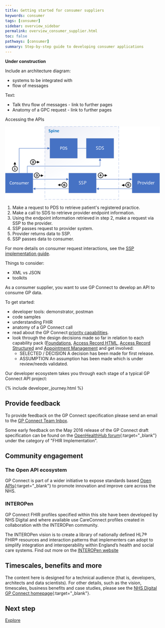 ```yaml
---
title: Getting started for consumer suppliers
keywords: consumer
tags: [consumer]
sidebar: overview_sidebar
permalink: overview_consumer_supplier.html
toc: false
pathways: [consumer]
summary: Step-by-step guide to developing consumer applications
---
```


**Under construction**

Include an architecture diagram:
- systems to be integrated with
- flow of messages

Text:
- Talk thru flow of messages - link to further pages
- Anatomy of a GPC request - link to further pages

Accessing the APIs

![Img](images/overview/gp_connect_apis.png)

1. Make a request to PDS to retrieve patient's registered practice.
2. Make a call to SDS to retrieve provider endpoint information.
3. Using the endpoint information retrieved in step 2, make a request via SSP to the provider.
4. SSP passes request to provider system.
5. Provider returns data to SSP.
6. SSP passes data to consumer.

For more details on consumer request interactions, see the [SSP implementation guide](https://developer.nhs.uk/apis/spine-core-1-0/ssp_implementation_guide.html).

Things to consider:
- XML vs JSON
- toolkits

As a consumer supplier, you want to use GP Connect to develop an API to consume GP data. 

To get started:

- developer tools: demonstrator, postman
- code samples
- understanding FHIR
- anatomy of a GP Connect call
- read about the GP Connect [priority capabilities](overview_priority_capabilities.html).
- look through the design decisions made so far in relation to each capability pack ([Foundations](foundations_design.html), [Access Record HTML](accessrecord.html), [Access Record Structured](accessrecord_structured_design.html) and [Appointment Management](appointments_design.html) and get involved:
	- <span class="label label-success">SELECTED</span> / <span class="label label-info">DECISION</span> A decision has been made for first release.
	- <span class="label label-warning">ASSUMPTION</span> An assumption has been made which is under review/needs validated.

Our developer ecosystem takes you through each stage of a typical GP Connect API project:
  
{% include developer_journey.html %}

## Provide feedback

To provide feedback on the GP Connect specification please send an email to the [GP Connect Team Inbox](mailto://gpconnect@nhs.net).

Some early feedback on the May 2016 release of the GP Connect draft specification can be found on the [OpenHealthHub forum](https://www.openhealthhub.org/c/fhir-implementation){:target="_blank"} under the category of "FHIR Implementation".

## Community engagement

### The Open API ecosystem

GP Connect is part of a wider initiative to expose standards based [Open APIs](designprinciples_open_api_principles.html#open-api){:target="_blank"} to promote innovation and improve care across the NHS.

### INTEROPen

GP Connect FHIR profiles specified within this site have been developed by NHS Digital and where available use CareConnect profiles created in collaboration with the INTEROPen community.

The INTEROPen vision is to create a library of nationally defined HL7® FHIR® resources and interaction patterns that implementers can adopt to simplify integration and interoperability within England’s health and social care systems. Find out more on the [INTEROPen website](https://www.interopen.org/)

## Timescales, benefits and more

The content here is designed for a technical audience (that is, developers, architects and data scientists). For other details, such as the vision, timescales, business benefits and case studies, please see the [NHS Digital GP Connect homepage](https://digital.nhs.uk/article/1275/GP-Connect){:target="_blank"}.

## Next step ##
[Explore](/overview_explore.html)
